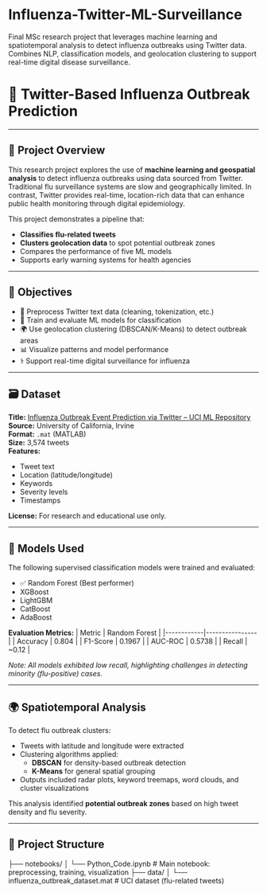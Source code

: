 # Influenza-Twitter-ML-Surveillance
Final MSc research project that leverages machine learning and spatiotemporal analysis to detect influenza outbreaks using Twitter data. Combines NLP, classification models, and geolocation clustering to support real-time digital disease surveillance.

# 🦠 Twitter-Based Influenza Outbreak Prediction

---

## 📌 Project Overview

This research project explores the use of **machine learning and geospatial analysis** to detect influenza outbreaks using data sourced from Twitter. Traditional flu surveillance systems are slow and geographically limited. In contrast, Twitter provides real-time, location-rich data that can enhance public health monitoring through digital epidemiology.

This project demonstrates a pipeline that:
- **Classifies flu-related tweets**
- **Clusters geolocation data** to spot potential outbreak zones
- Compares the performance of five ML models
- Supports early warning systems for health agencies

---

## 🎯 Objectives

- 🧹 Preprocess Twitter text data (cleaning, tokenization, etc.)
- 🧠 Train and evaluate ML models for classification
- 🌍 Use geolocation clustering (DBSCAN/K-Means) to detect outbreak areas
- 📊 Visualize patterns and model performance
- ⚕️ Support real-time digital surveillance for influenza

---

## 🗃️ Dataset

**Title:** [Influenza Outbreak Event Prediction via Twitter – UCI ML Repository](https://archive.ics.uci.edu/dataset/861/influenza+outbreak+event+prediction+via+twitter)  
**Source:** University of California, Irvine  
**Format:** `.mat` (MATLAB)  
**Size:** 3,574 tweets  
**Features:**
- Tweet text
- Location (latitude/longitude)
- Keywords
- Severity levels
- Timestamps

**License:** For research and educational use only.

---

## 🧪 Models Used

The following supervised classification models were trained and evaluated:

- ✅ Random Forest (Best performer)
- XGBoost
- LightGBM
- CatBoost
- AdaBoost

**Evaluation Metrics:**
| Metric     | Random Forest |
|------------|----------------|
| Accuracy   | 0.804          |
| F1-Score   | 0.1967         |
| AUC-ROC    | 0.5738         |
| Recall     | ~0.12          |

*Note: All models exhibited low recall, highlighting challenges in detecting minority (flu-positive) cases.*

---

## 🌍 Spatiotemporal Analysis

To detect flu outbreak clusters:
- Tweets with latitude and longitude were extracted
- Clustering algorithms applied:
  - **DBSCAN** for density-based outbreak detection
  - **K-Means** for general spatial grouping
- Outputs included radar plots, keyword treemaps, word clouds, and cluster visualizations

This analysis identified **potential outbreak zones** based on high tweet density and flu severity.

---

## 📁 Project Structure
├── notebooks/
│ └── Python_Code.ipynb # Main notebook: preprocessing, training, visualization
├── data/
│ └── influenza_outbreak_dataset.mat # UCI dataset (flu-related tweets)
